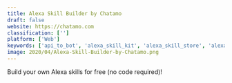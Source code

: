 ```yaml
---
title: Alexa Skill Builder by Chatamo
draft: false 
website: https://chatamo.com
classification: ['']
platform: ['Web']
keywords: ['api_to_bot', 'alexa_skill_kit', 'alexa_skill_store', 'alexa_for_business', 'algolia_alexa_skills_kit', 'amazon_blueprints', 'apitobot_flash_briefing', 'autocompare', 'ava', 'awesome_talks', 'bottalk', 'finn_slack_bot', 'five_star', 'gordon_ramsay_on_alexa', 'how_to_build_alexa_skills', 'jovo', 'lovely_notes_alexa_skill', 'product_discovery', 'slackzon', 'voice_principles']
image: 2020/04/Alexa-Skill-Builder-by-Chatamo.png
---
```

Build your own Alexa skills for free (no code required)!